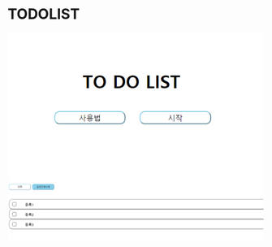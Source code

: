 # TODOLIST

<img src="https://github.com/SHIN25-coder/TODOLIST/blob/98f0e9d827bb7496d116eaee449e5e20a4be2f5a/%EC%8B%9C%EC%9E%91%ED%99%94%EB%A9%B4.PNG">
<img src="https://github.com/SHIN25-coder/TODOLIST/blob/b899a2d9224f2fe3eb39009902c166577250649c/%EB%93%B1%EB%A1%9D%ED%99%94%EB%A9%B4.PNG">
